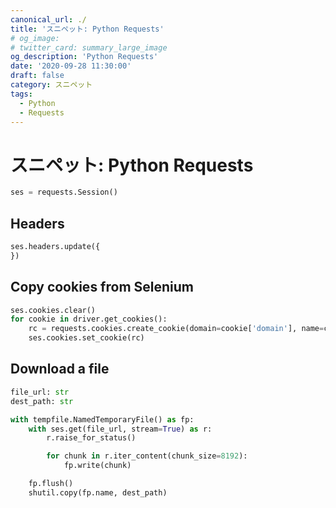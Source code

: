 ```yaml
---
canonical_url: ./
title: 'スニペット: Python Requests'
# og_image:
# twitter_card: summary_large_image
og_description: 'Python Requests'
date: '2020-09-28 11:30:00'
draft: false
category: スニペット
tags:
  - Python
  - Requests
---
```

# スニペット: Python Requests

```python
ses = requests.Session()
```

## Headers
```python
ses.headers.update({
})
```

## Copy cookies from Selenium
```python
ses.cookies.clear()
for cookie in driver.get_cookies():
    rc = requests.cookies.create_cookie(domain=cookie['domain'], name=cookie['name'], value=cookie['value'])
    ses.cookies.set_cookie(rc)
```

## Download a file
```python
file_url: str
dest_path: str

with tempfile.NamedTemporaryFile() as fp:
    with ses.get(file_url, stream=True) as r:
        r.raise_for_status()

        for chunk in r.iter_content(chunk_size=8192):
            fp.write(chunk)

    fp.flush()
    shutil.copy(fp.name, dest_path)
```

